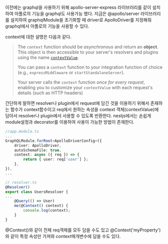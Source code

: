 이전에는 graphql을 사용하기 위해 apollo-server-express 라이브러리를 같이 설치하여 아폴로의 기능을 graphql도 사용가능 했다. 지금은 @apollo/server 라이브러리를 설치하여 graphqlModule을 초기화할 때 driver로 ApolloDriver를 지정해줘 graphql에서 아폴로의 기능을 사용할 수 있다.

context에 대한 설명은 다음과 같다.
>The `context` function should be _asynchronous_ and return an **object**. This object is then accessible to your server's resolvers and plugins using the name [`contextValue`](https://www.apollographql.com/docs/apollo-server/data/context/#the-contextvalue-object).
>
>You can pass a `context` function to your integration function of choice (e.g., `expressMiddleware` or `startStandaloneServer`).
>
>Your server calls the `context` function _once for every request_, enabling you to customize your `contextValue` with each request's details (such as HTTP headers)

간단하게 말하면 resolver나 plugin에서 request에 담긴 것을 이용하기 위해서 존재하는 함수가 context함수이고 req에서 원하는 속성을 context 객체(contextValue)에 담아서 resolver나 plugin에서 사용할 수 있도록 반환한다. 
nestjs에서는 손쉽게 module설정과 decorator를 이용하여 사용이 가능한 방법이 존재한다.

```ts
//app.module.ts
...
GraphQLModule.forRoot<ApolloDriverConfig>({
	driver: ApolloDriver,
	autoSchemaFile: true,
	context: async ({ req }) => {
		return { user: req['user'] };
	},
}),
...
```

```ts
// resolver.ts
@Resolver()
export class UsersResolver {
...
	@Query(() => User)
	me(@Context() context) {
		console.log(context);
	}
}
```
@Context()와 같이 전체 req객체를 모두 담을 수도 있고 @Context('myProperty')와 같이 특정 속성만 가져와 context매개변수에 담을 수도 있다.